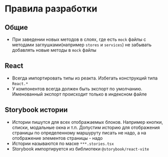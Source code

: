# Правила разработки

## Общие

- При заведении новых методов в слоях, где есть `mock` файлы с методами заглушками(например `stores` и `services`) не забывать добавлять новые методы в `mock` файлы

## React

- Всегда импортировать типы из реакта. Избегать конструкций типа `React.*`
- У компонентов всегда должен быть экспорт по умолчанию. Именованный экспорт происходит только в индексном файле

## Storybook истории

- Истории пишутся для всех отображаемых блоков. Например кнопки, списки, модальные окна и т.п. Допустим историю для отображения страницы по определенному маршуруту писать не надо, а на отображение элементов страницы - надо
- Истории называются по маске `***.stories.tsx`
- Storybook импортируется из библиотеки `@storybook/react-vite`